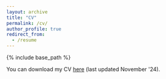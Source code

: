 ```yaml
---
layout: archive
title: "CV"
permalink: /cv/
author_profile: true
redirect_from:
  - /resume
---
```


{% include base_path %}

You can download my CV [here](https://alvaro-budria.github.io/files/CV.pdf) (last updated November '24).